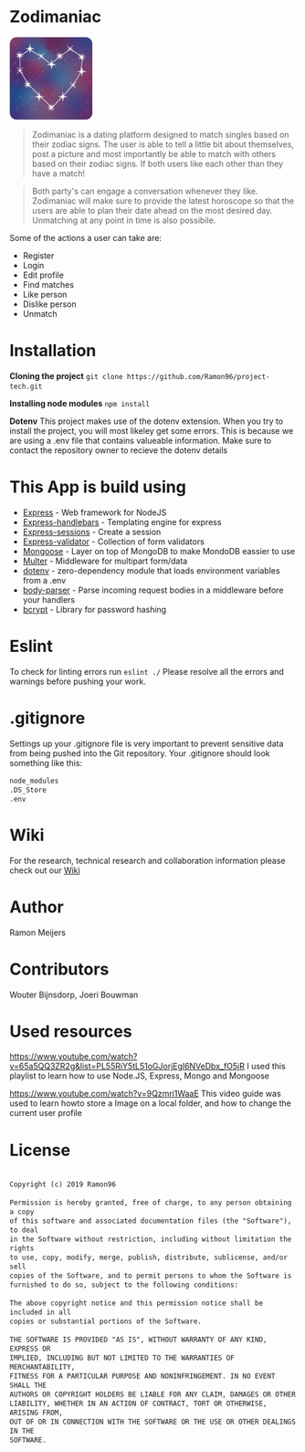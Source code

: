 # Zodimaniac
![Zodimaniac's App Icon](https://github.com/Ramon96/project-tech/blob/master/Assets/app_icon.png?raw=true)
> Zodimaniac is a dating platform designed to match singles based on their zodiac signs. The user is able to tell a little bit about 
> themselves, post a picture and most importantly be able to match with others based on their zodiac signs.
> If both users like each other than they have a match!

> Both party's can engage a conversation whenever they like. Zodimaniac will make sure to provide the latest horoscope so that the users  are able to plan their date ahead on the most desired day.
>Unmatching at any point in time is also possibile.

Some of the actions a user can take are: 
* Register
* Login
* Edit profile
* Find matches
* Like person
* Dislike person
* Unmatch

# Installation

**Cloning the project** 
`git clone https://github.com/Ramon96/project-tech.git `

**Installing node modules**
`npm install`

**Dotenv**
This project makes use of the dotenv extension.
When you try to install the project, you will most likeley get some errors. 
This is because we are using a .env file that contains valueable information.
Make sure to contact the repository owner to recieve the dotenv details

# This App is build using
* [Express](https://expressjs.com/) - Web framework for NodeJS
* [Express-handlebars](https://www.npmjs.com/package/express-handlebars) - Templating engine for express
* [Express-sessions](https://www.npmjs.com/package/express-session) - Create a session
* [Express-validator](https://express-validator.github.io) - Collection of form validators 
* [Mongoose](https://mongoosejs.com/) - Layer on top of MongoDB to make MondoDB eassier to use
* [Multer](https://github.com/expressjs/multer) - Middleware for multipart form/data
* [dotenv](https://www.npmjs.com/package/dotenv) - zero-dependency module that loads environment variables from a .env
* [body-parser](https://www.npmjs.com/package/body-parser) - Parse incoming request bodies in a middleware before your handlers
* [bcrypt](https://www.npmjs.com/package/bcrypt) - Library for password hashing

# Eslint
To check for linting errors run
`eslint ./`
Please resolve all the errors and warnings before pushing your work.

# .gitignore
Settings up your .gitignore file is very important to prevent sensitive data from being pushed into the Git repository.
Your .gitignore should look something like this:
```
node_modules
.DS_Store
.env
```

# Wiki
For the research, technical research and collaboration information please check out our [Wiki](https://github.com/Ramon96/Project-tech-team8/wiki)

# Author
Ramon Meijers

# Contributors 
Wouter Bijnsdorp, Joeri Bouwman

# Used resources
https://www.youtube.com/watch?v=65a5QQ3ZR2g&list=PL55RiY5tL51oGJorjEgl6NVeDbx_fO5jR
I used this playlist to learn how to use Node.JS, Express, Mongo and Mongoose

https://www.youtube.com/watch?v=9Qzmri1WaaE
This video guide was used to learn howto store a Image on a local folder, and how to change the current user profile

# License
```MIT License

Copyright (c) 2019 Ramon96

Permission is hereby granted, free of charge, to any person obtaining a copy
of this software and associated documentation files (the "Software"), to deal
in the Software without restriction, including without limitation the rights
to use, copy, modify, merge, publish, distribute, sublicense, and/or sell
copies of the Software, and to permit persons to whom the Software is
furnished to do so, subject to the following conditions:

The above copyright notice and this permission notice shall be included in all
copies or substantial portions of the Software.

THE SOFTWARE IS PROVIDED "AS IS", WITHOUT WARRANTY OF ANY KIND, EXPRESS OR
IMPLIED, INCLUDING BUT NOT LIMITED TO THE WARRANTIES OF MERCHANTABILITY,
FITNESS FOR A PARTICULAR PURPOSE AND NONINFRINGEMENT. IN NO EVENT SHALL THE
AUTHORS OR COPYRIGHT HOLDERS BE LIABLE FOR ANY CLAIM, DAMAGES OR OTHER
LIABILITY, WHETHER IN AN ACTION OF CONTRACT, TORT OR OTHERWISE, ARISING FROM,
OUT OF OR IN CONNECTION WITH THE SOFTWARE OR THE USE OR OTHER DEALINGS IN THE
SOFTWARE.
